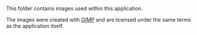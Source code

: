 This folder contains images used within this application.

The images were created with [GIMP](https://www.gimp.org/) and are licensed 
under the same terms as the application itself.
